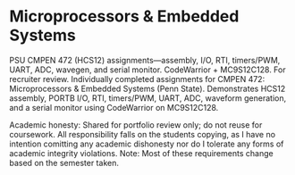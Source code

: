 # Microprocessors & Embedded Systems
PSU CMPEN 472 (HCS12) assignments—assembly, I/O, RTI, timers/PWM, UART, ADC, wavegen, and serial monitor. CodeWarrior + MC9S12C128. For recruiter review.
Individually completed assignments for CMPEN 472: Microprocessors & Embedded Systems (Penn State). Demonstrates HCS12 assembly, PORTB I/O, RTI, timers/PWM, UART, ADC, waveform generation, and a serial monitor using CodeWarrior on MC9S12C128.

Academic honesty: Shared for portfolio review only; do not reuse for coursework. All responsibility falls on the students copying, as I have no intention comitting any academic dishonesty nor do I tolerate any forms of academic integrity violations.
Note: Most of these requirements change based on the semester taken.
